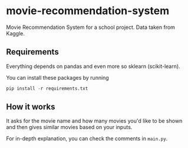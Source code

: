# movie-recommendation-system

Movie Recommendation System for a school project. Data taken from Kaggle.

## Requirements

Everything depends on pandas and even more so sklearn (scikit-learn).

You can install these packages by running

```Python
pip install -r requirements.txt
```

## How it works

It asks for the movie name and how many movies you'd like to be shown and then gives similar movies based on your inputs.

For in-depth explanation, you can check the comments in `main.py`.
